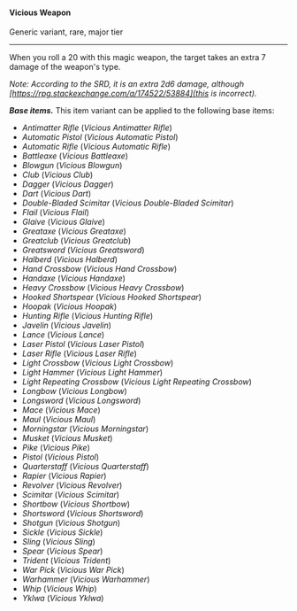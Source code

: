#### Vicious Weapon

Generic variant, rare, major tier

---

When you roll a 20 with this magic weapon, the target takes an extra 7 damage of the weapon's type.

*Note: According to the SRD, it is an extra 2d6 damage, although [https://rpg.stackexchange.com/a/174522/53884](this is incorrect).*

***Base items.*** This item variant can be applied to the following base items:

- *Antimatter Rifle* (*Vicious Antimatter Rifle*)
- *Automatic Pistol* (*Vicious Automatic Pistol*)
- *Automatic Rifle* (*Vicious Automatic Rifle*)
- *Battleaxe* (*Vicious Battleaxe*)
- *Blowgun* (*Vicious Blowgun*)
- *Club* (*Vicious Club*)
- *Dagger* (*Vicious Dagger*)
- *Dart* (*Vicious Dart*)
- *Double-Bladed Scimitar* (*Vicious Double-Bladed Scimitar*)
- *Flail* (*Vicious Flail*)
- *Glaive* (*Vicious Glaive*)
- *Greataxe* (*Vicious Greataxe*)
- *Greatclub* (*Vicious Greatclub*)
- *Greatsword* (*Vicious Greatsword*)
- *Halberd* (*Vicious Halberd*)
- *Hand Crossbow* (*Vicious Hand Crossbow*)
- *Handaxe* (*Vicious Handaxe*)
- *Heavy Crossbow* (*Vicious Heavy Crossbow*)
- *Hooked Shortspear* (*Vicious Hooked Shortspear*)
- *Hoopak* (*Vicious Hoopak*)
- *Hunting Rifle* (*Vicious Hunting Rifle*)
- *Javelin* (*Vicious Javelin*)
- *Lance* (*Vicious Lance*)
- *Laser Pistol* (*Vicious Laser Pistol*)
- *Laser Rifle* (*Vicious Laser Rifle*)
- *Light Crossbow* (*Vicious Light Crossbow*)
- *Light Hammer* (*Vicious Light Hammer*)
- *Light Repeating Crossbow* (*Vicious Light Repeating Crossbow*)
- *Longbow* (*Vicious Longbow*)
- *Longsword* (*Vicious Longsword*)
- *Mace* (*Vicious Mace*)
- *Maul* (*Vicious Maul*)
- *Morningstar* (*Vicious Morningstar*)
- *Musket* (*Vicious Musket*)
- *Pike* (*Vicious Pike*)
- *Pistol* (*Vicious Pistol*)
- *Quarterstaff* (*Vicious Quarterstaff*)
- *Rapier* (*Vicious Rapier*)
- *Revolver* (*Vicious Revolver*)
- *Scimitar* (*Vicious Scimitar*)
- *Shortbow* (*Vicious Shortbow*)
- *Shortsword* (*Vicious Shortsword*)
- *Shotgun* (*Vicious Shotgun*)
- *Sickle* (*Vicious Sickle*)
- *Sling* (*Vicious Sling*)
- *Spear* (*Vicious Spear*)
- *Trident* (*Vicious Trident*)
- *War Pick* (*Vicious War Pick*)
- *Warhammer* (*Vicious Warhammer*)
- *Whip* (*Vicious Whip*)
- *Yklwa* (*Vicious Yklwa*)
